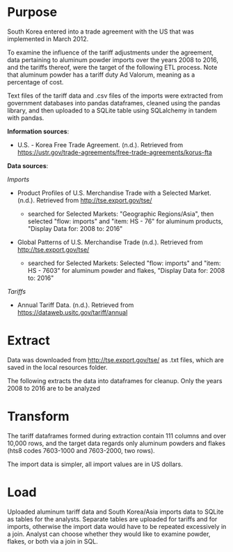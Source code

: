 # Purpose

South Korea entered into a trade agreement with the US that was implemented in March 2012.

To examine the influence of the tariff adjustments under the agreement, data pertaining to aluminum powder imports over the years 2008 to 2016, and the tariffs thereof, were the target of the following ETL process. Note that aluminum powder has a tariff duty Ad Valorum, meaning as a percentage of cost.

Text files of the tariff data and .csv files of the imports were extracted from government databases into pandas dataframes, cleaned using the pandas library, and then uploaded to a SQLite table using SQLalchemy in tandem with pandas.

**Information sources**:  

* U.S. - Korea Free Trade Agreement. (n.d.). Retrieved from https://ustr.gov/trade-agreements/free-trade-agreements/korus-fta

**Data sources**:  

_Imports_
* Product Profiles of U.S. Merchandise Trade with a Selected Market. (n.d.). Retrieved from http://tse.export.gov/tse/
    * searched for Selected Markets: "Geographic Regions/Asia", then selected "flow: imports" and "item: HS - 76" for aluminum products, "Display Data for: 2008 to: 2016"  


* Global Patterns of U.S. Merchandise Trade (n.d.). Retrieved from http://tse.export.gov/tse/
    * searched for Selected Markets: Selected "flow: imports" and "item: HS - 7603" for aluminum powder and flakes, "Display Data for: 2008 to: 2016"  


_Tariffs_
* Annual Tariff Data. (n.d.). Retrieved from https://dataweb.usitc.gov/tariff/annual

# Extract

Data was downloaded from http://tse.export.gov/tse/ as .txt files, which are saved in the local resources folder. 

The following extracts the data into dataframes for cleanup. Only the years 2008 to 2016 are to be analyzed

# Transform

The tariff dataframes formed during extraction contain 111 columns and over 10,000 rows, and the target data regards only aluminum powders and flakes (hts8 codes 7603-1000 and 7603-2000, two rows).

The import data is simpler, all import values are in US dollars.

# Load

Uploaded aluminum tariff data and South Korea/Asia imports data to SQLite as tables for the analysts. Separate tables are uploaded for tariffs and for imports, otherwise the import data would have to be repeated excessively in a join. Analyst can choose whether they would like to examine powder, flakes, or both via a join in SQL.